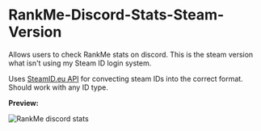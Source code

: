 # RankMe-Discord-Stats-Steam-Version
Allows users to check RankMe stats on discord. This is the steam version what isn't using my Steam ID login system.

Uses [SteamID.eu API](https://steamid.eu/steamidapi/) for convecting steam IDs into the correct format. Should work with any ID type.

__Preview:__

![RankMe discord stats](https://image.ibb.co/c2CXUT/8d1e48333489c2650e85f24a403f0269.png)
